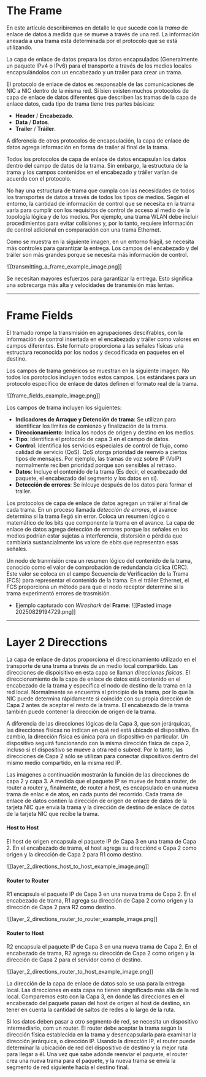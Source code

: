 # The Frame

En este artículo describiremos en detalle lo que sucede con la *trama* de enlace de datos a medida que se mueve a través de una red. La información anexada a una trama está determinada por el protocolo que se está utilizando.

La capa de enlace de datos prepara los datos encapsulados (Generalmente un paquete IPv4 o IPv6) para el transporte a través de los medios locales encapsulándolos con un encabezado y un trailer para crear un trama.

El protocolo de enlace de datos es responsable de las comunicaciones de NIC a NIC dentro de la misma red. Si bien existen muchos protocolos de capa de enlace de datos diferentes que describen las tramas de la capa de enlace datos, cada tipo de trama tiene tres partes básicas:

- **Header** / **Encabezado**.
- **Data** / **Datos**.
- **Trailer** / **Tráiler**.

A diferencia de otros protocolos de encapsulación, la capa de enlace de datos agrega información en forma de trailer al final de la trama. 

Todos los protocolos de capa de enlace de datos encapsulan los datos dentro del campo de datos de la trama. Sin embargo, la estructura de la trama y los campos contenidos en el encabezado y tráiler varían de acuerdo con el protocolo.

No hay una estructura de trama que cumpla con las necesidades de todos los transportes de datos a través de todos los tipos de medios. Según el entorno, la cantidad de información de control que se necesita en la trama varía para cumplir con los requisitos de control de acceso al medio de la topología lógica y de los medios. Por ejemplo, una trama WLAN debe incluir procedimientos para evitar colisiones y, por lo tanto, requiere información de control adicional en comparación con una trama Ethernet.

Como se muestra en la siguiente imagen, en un entorno frágil, se necesita más controles para garantizar la entrega. Los campos del encabezado y del tráiler son más grandes porque se necesita más información de control.

![[transmitting_a_frame_example_image.png]]

Se necesitan mayores esfuerzos para garantizar la entrega. Esto significa una sobrecarga más alta y velocidades de transmisión más lentas.

----
# Frame Fields

El tramado rompe la transmisión en agrupaciones descifrables, con la información de control insertada en el encabezado y tráiler como valores en campos diferentes. Este formato proporciona a las señales físicas una estructura reconocida por los nodos y decodificada en paquetes en el destino.

Los campos de trama genéricos se muestran en la siguiente imagen. No todos los porotoclos incluyen todos estos campos. Los estándares para un protocolo específico de enlace de datos definen el formato real de la trama.

![[frame_fields_example_image.png]]

Los campos de trama incluyen los siguientes:

- **Indicadores de Arraque y Detención de trama**: Se utilizan para identificar los límites de comienzo y finalización de la trama.
- **Direccionamiento**: Indica los nodos de origen y destino en los medios.
- **Tipo**: Identifica el protocolo de capa 3 en el campo de datos.
- **Control**: Identifica los servicios especiales de control de flujo, como calidad de servicio (QoS). QoS otorga prioridad de reenvío a ciertos tipos de mensajes. Por ejemplo, las tramas de voz sobre IP (VoIP) normalmente reciben prioridad porque son sensibles al retraso.
- **Datos**: Incluye el contenido de la trama (Es decir, el ecanbezado del paquete, el encabezado del segmento y los datos en si). 
- **Detección de errores**: Se inlcuye después de los datos para formar el trailer.

Los protocolos de capa de enlace de datos agregan un tráiler al final de cada trama. En un proceso llamada *detección de errores*, el avance determina si la trama llegó sin error. Coloca un resumen lógico o matemático de los bits que componente la trama en el avance. La capa de enlace de datos agrega detección de errrores porque las señales en los medios podrían estar sujetas a interferencia, distorsión o pérdida que cambiaría sustancialmente los valore de ebits que representan esas señales.

Un nodo de tranmisión crea un resumen lógico del contenido de la trama, conocido como el valor de comprobación de redundancia cíclica (CRC). Este valor se coloca en el campo Secuencia de Verificación de la Trama (FCS) para representar el contenido de la trama. En el tráiler Ethernet, el FCS proporciona un método para que el nodo receptor determine si la trama experimentó errores de trasmisión.

- Ejemplo capturado con *Wireshark* del **Frame**:
![[Pasted image 20250829194729.png]]

----
# Layer 2 Direcctions

La capa de enlace de datos proporciona el direccionamiento utilizado en el transporte de una trama a través de un medio local compartido. Las direcciones de dispoisitivo en esta capa se llaman *direcciones físicas*. El direccionamiento de la capa de enlace de datos está contenido en el encabezado de la trama y específica el nodo de destino de la trama en la red local. Normalmente se encuentra al principio de la trama, por lo que la NIC puede determina rápidamente si coincide con su propia dirección de Capa 2 antes de aceptar el resto de la trama. El encabezado de la trama también puede contener la dirección de origen de la trama.

A diferencia de las direcciones lógicas de la Capa 3, que son jerárquicas, las direcciones físicas no indican en qué red está ubicado el dispoisitivo. En cambio, la dirección física es única para un dispositivo en particular. Un dispositivo seguirá funcionando con la misma dirección física de capa 2, incluso si el dispositivo se mueve a otra red o subred. Por lo tanto, las direcciones de Capa 2 sólo se utilizan para conectar dispositivos dentro del mismo medio compartido, en la misma red IP.

Las imagenes a continuación mostrarán la función de las direcciones de capa 2 y capa 3. A medida que el paquete IP se mueve de host a router, de router a router y, finalmente, de router a host, es encapsulado en una nueva trama de enlac e de atos, en cada punto del recorrido. Cada trama de enlace de datos contien la dirección de origen de enlace de datos de la tarjeta NIC que envía la trama y la dirección de destino de enlace de datos de la tarjeta NIC que recibe la trama.
#### Host to Host

El host de origen encapsula el paquete IP de Capa 3 en una trama de Capa 2. En el encabezado de trama, el host agrega su direcciónd e Capa 2 como origen y la dirección de Capa 2 para R1 como destino.

![[layer_2_directions_host_to_host_example_image.png]]
#### Router to Router

R1 encapsula el paquete IP de Capa 3 en una nueva trama de Capa 2. En el encabezado de trama, R1 agrega su dirección de Capa 2 como origen y la dirección de Capa 2 para R2 como destino.

![[layer_2_directions_router_to_router_example_image.png]]
#### Router to Host

R2 encapsula el paquete IP de Capa 3 en una nueva trama de Capa 2. En el encabezado de trama, R2 agrega su dirección de Capa 2 como origen y la dirección de Capa 2 para el servidor como el destino.

![[layer_2_directions_router_to_host_example_image.png]]

La dirección de la capa de enlace de datos solo se usa para la entrega local. Las direcciones en esta capa no tienen singnificado más allá de la red local. Comparemos esto con la Capa 3, en donde las direcciones en el encabezado del paquete pasan del host de origen al host de destino, sin tener en cuenta la cantidad de saltos de redes a lo largo de la ruta.

Si los datos deben pasar a otro segmento de red, se necesita un dispositivo intermediario, com un router. El router debe aceptar la trama según la dirección física establecida en la trama y desencapsularla para examinar la dirección jerárquica, o dirección IP. Usando la dirección IP, el router puede determinar la ubicación de red del dispositivo de destino y la mejor ruta para llegar a él. Una vez que sabe adónde reenviar el paquete, el router crea una nueva trama para el paquete, y la nueva trama se envía la segmento de red siguiente hacia el destino final.